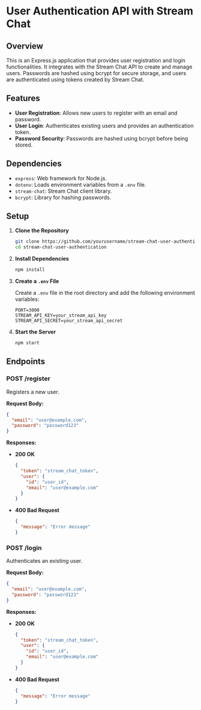 
# **User Authentication API with Stream Chat**

## **Overview**

This is an Express.js application that provides user registration and login functionalities. It integrates with the Stream Chat API to create and manage users. Passwords are hashed using bcrypt for secure storage, and users are authenticated using tokens created by Stream Chat.

## **Features**

- **User Registration**: Allows new users to register with an email and password.
- **User Login**: Authenticates existing users and provides an authentication token.
- **Password Security**: Passwords are hashed using bcrypt before being stored.

## **Dependencies**

- `express`: Web framework for Node.js.
- `dotenv`: Loads environment variables from a `.env` file.
- `stream-chat`: Stream Chat client library.
- `bcrypt`: Library for hashing passwords.

## **Setup**

1. **Clone the Repository**

   ```bash
   git clone https://github.com/yourusername/stream-chat-user-authentication.git
   cd stream-chat-user-authentication
   ```

2. **Install Dependencies**

   ```bash
   npm install
   ```

3. **Create a `.env` File**

   Create a `.env` file in the root directory and add the following environment variables:

   ```env
   PORT=3000
   STREAM_API_KEY=your_stream_api_key
   STREAM_API_SECRET=your_stream_api_secret
   ```

4. **Start the Server**

   ```bash
   npm start
   ```

## **Endpoints**

### **POST /register**

Registers a new user.

**Request Body:**

```json
{
  "email": "user@example.com",
  "password": "password123"
}
```

**Responses:**

- **200 OK**

  ```json
  {
    "token": "stream_chat_token",
    "user": {
      "id": "user_id",
      "email": "user@example.com"
    }
  }
  ```

- **400 Bad Request**

  ```json
  {
    "message": "Error message"
  }
  ```

### **POST /login**

Authenticates an existing user.

**Request Body:**

```json
{
  "email": "user@example.com",
  "password": "password123"
}
```

**Responses:**

- **200 OK**

  ```json
  {
    "token": "stream_chat_token",
    "user": {
      "id": "user_id",
      "email": "user@example.com"
    }
  }
  ```

- **400 Bad Request**

  ```json
  {
    "message": "Error message"
  }
  ```
